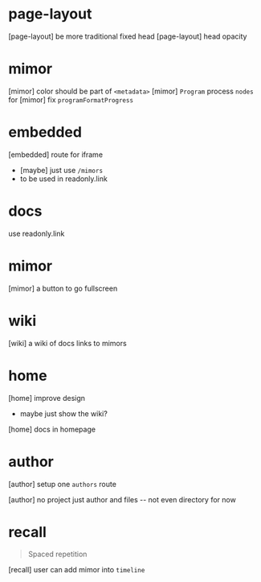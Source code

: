 # page-layout

[page-layout] be more traditional fixed head
[page-layout] head opacity

# mimor

[mimor] color should be part of `<metadata>`
[mimor] `Program` process `nodes` for <metadata>
[mimor] fix `programFormatProgress`

# embedded

[embedded] route for iframe

- [maybe] just use `/mimors`
- to be used in readonly.link

# docs

use readonly.link

# mimor

[mimor] a button to go fullscreen

# wiki

[wiki] a wiki of docs links to mimors

# home

[home] improve design

- maybe just show the wiki?

[home] docs in homepage

# author

[author] setup one `authors` route

[author] no project just author and files -- not even directory for now

# recall

> Spaced repetition

[recall] user can add mimor into `timeline`
